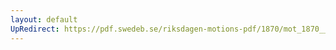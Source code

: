```yaml
---
layout: default
UpRedirect: https://pdf.swedeb.se/riksdagen-motions-pdf/1870/mot_1870__ak__00056/mot_1870__ak__00056_003.pdf
---
```

